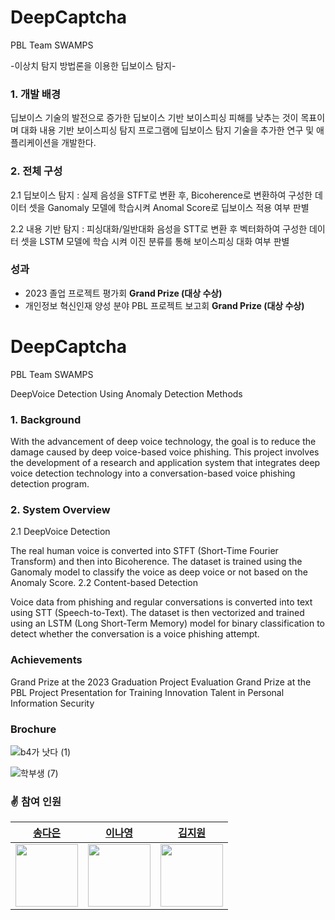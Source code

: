 # DeepCaptcha
PBL Team SWAMPS

-이상치 탐지 방법론을 이용한 딥보이스 탐지-
### 1. 개발 배경

딥보이스 기술의 발전으로 증가한 딥보이스 기반 보이스피싱 피해를 낮추는 것이 목표이며 대화 내용 기반 보이스피싱 탐지 프로그램에 딥보이스 탐지 기술을 추가한 연구 및 애플리케이션을 개발한다.  


### 2. 전체 구성

2.1 딥보이스 탐지 : 실제 음성을 STFT로 변환 후, Bicoherence로 변환하여 구성한 데이터 셋을 Ganomaly 모델에 학습시켜 Anomal Score로 딥보이스 적용 여부 판별

2.2 내용 기반 탐지 : 피싱대화/일반대화 음성을 STT로 변환 후 벡터화하여 구성한 데이터 셋을 LSTM 모델에 학습 시켜 이진 분류를 통해 보이스피싱 대화 여부 판별

### 성과

- 2023 졸업 프로젝트 평가회 **Grand Prize (대상 수상)**
- 개인정보 혁신인재 양성 분야 PBL 프로젝트 보고회 **Grand Prize (대상 수상)**




# DeepCaptcha

PBL Team SWAMPS

DeepVoice Detection Using Anomaly Detection Methods
### 1. Background
With the advancement of deep voice technology, the goal is to reduce the damage caused by deep voice-based voice phishing. This project involves the development of a research and application system that integrates deep voice detection technology into a conversation-based voice phishing detection program.

### 2. System Overview
2.1 DeepVoice Detection

The real human voice is converted into STFT (Short-Time Fourier Transform) and then into Bicoherence. The dataset is trained using the Ganomaly model to classify the voice as deep voice or not based on the Anomaly Score.
2.2 Content-based Detection

Voice data from phishing and regular conversations is converted into text using STT (Speech-to-Text). The dataset is then vectorized and trained using an LSTM (Long Short-Term Memory) model for binary classification to detect whether the conversation is a voice phishing attempt.

### Achievements
Grand Prize at the 2023 Graduation Project Evaluation
Grand Prize at the PBL Project Presentation for Training Innovation Talent in Personal Information Security


### Brochure

![b4가 낫다  (1)](https://github.com/daeun6/DeepCaptcha/assets/81478444/961239cf-5431-4c1d-9a86-c45bf5b7a0ae)

![학부생  (7)](https://github.com/daeun6/DeepCaptcha/assets/81478444/d1e731b4-0df2-4634-a32c-d1cfe3abe8d0)



### ✌️ 참여 인원

|[송다은](https://github.com/daeun6)|[이나영]()|[김지원]()|
| --- | --- | --- |
|<img width="100" src="https://github.com/GDSC-SWU/2023-AI-ML-study/assets/81478444/21400679-dcc3-4731-9638-d8f717e0bc84"/>|<img width="100" src="https://github.com/daeun6/DeepCaptcha/assets/81478444/f1c138c1-8e9c-4f0c-aea1-27743fa18983"/>|<img width="100" src="https://github.com/daeun6/DeepCaptcha/assets/81478444/80e07910-6790-4f58-bf53-0960134e1777"/>|
